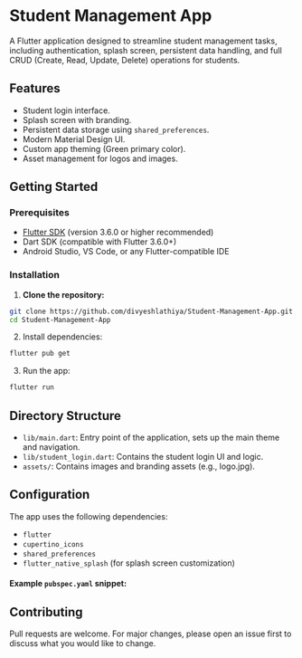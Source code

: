 # Student Management App

A Flutter application designed to streamline student management tasks, including authentication, splash screen, persistent data handling, and full CRUD (Create, Read, Update, Delete) operations for students.

## Features

- Student login interface.
- Splash screen with branding.
- Persistent data storage using `shared_preferences`.
- Modern Material Design UI.
- Custom app theming (Green primary color).
- Asset management for logos and images.

## Getting Started

### Prerequisites

- [Flutter SDK](https://flutter.dev/docs/get-started/install) (version 3.6.0 or higher recommended)
- Dart SDK (compatible with Flutter 3.6.0+)
- Android Studio, VS Code, or any Flutter-compatible IDE

### Installation

1. **Clone the repository:**

```bash
git clone https://github.com/divyeshlathiya/Student-Management-App.git
cd Student-Management-App
```

2. Install dependencies:
```bash
flutter pub get
```
3. Run the app:
```bash
flutter run
```
   
## Directory Structure

- `lib/main.dart`: Entry point of the application, sets up the main theme and navigation.
- `lib/student_login.dart`: Contains the student login UI and logic.
- `assets/`: Contains images and branding assets (e.g., logo.jpg).

## Configuration

The app uses the following dependencies:

- `flutter`
- `cupertino_icons`
- `shared_preferences`
- `flutter_native_splash` (for splash screen customization)

#### Example `pubspec.yaml` snippet:

## Contributing
Pull requests are welcome. For major changes, please open an issue first to discuss what you would like to change.
